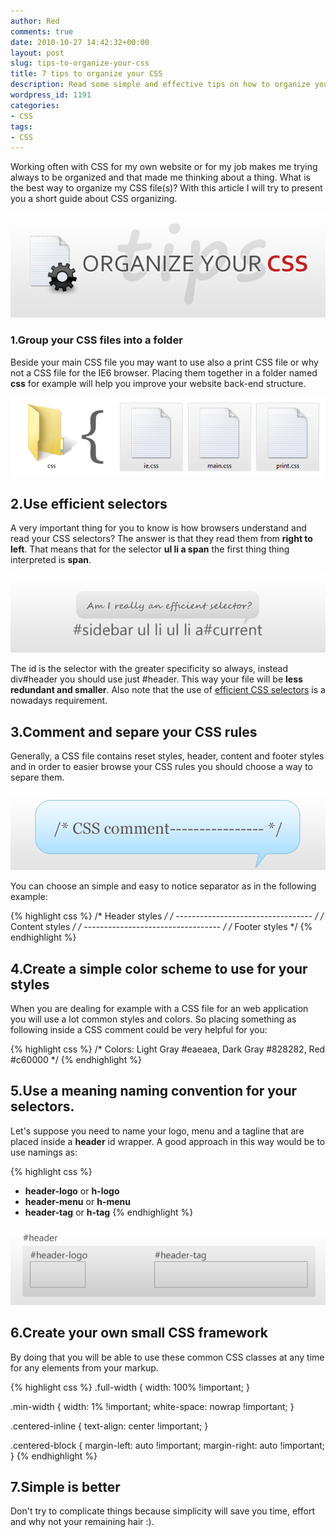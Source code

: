 ```yaml
---
author: Red
comments: true
date: 2010-10-27 14:42:32+00:00
layout: post
slug: tips-to-organize-your-css
title: 7 tips to organize your CSS
description: Read some simple and effective tips on how to organize your CSS files.
wordpress_id: 1191
categories:
- CSS
tags:
- CSS
---
```


Working often with CSS for my own website or for my job makes me trying always to be organized and that made me thinking about a thing. What is the best way to organize my CSS file(s)? With this article I will try to present you a short guide about CSS organizing.

[![](/dist/uploads/2010/10/tips-to-organize-your-css.png)](/tips-to-organize-your-css)

<!-- more -->

### 1.Group your CSS files into a folder

Beside your main CSS file you may want to use also a print CSS file or why not a CSS file for the IE6 browser. Placing them together in a folder named **css** for example will help you improve your website back-end structure.

![](/dist/uploads/2010/10/group-css-files.png)

## 2.Use efficient selectors

A very important thing for you to know is how browsers understand and read your CSS selectors? The answer is that they read them from **right to left**. That means that for the selector **ul li a span** the first thing thing interpreted is **span**.

![](/dist/uploads/2010/10/efficient-selectors.png)

The id is the selector with the greater specificity so always, instead div#header you should use just #header. This way your file will be **less redundant and smaller**. Also note that the use of [efficient CSS selectors](http://code.google.com/speed/page-speed/docs/rendering.html) is a nowadays requirement.

## 3.Comment and separe your CSS rules

Generally, a CSS file contains reset styles, header, content  and footer styles and in order to easier browse your CSS rules you should choose a way to separe them. 

![](/dist/uploads/2010/10/comment-css.png)

You can choose an simple and easy to notice separator as in the following example:

{% highlight css %}
/* Header styles */
/* ---------------------------------- */
/* Content styles */
/* ---------------------------------- */
/* Footer styles */
{% endhighlight %}    
    
## 4.Create a simple color scheme to use for your styles

When you are dealing for example with a CSS file for an web application you will use a lot common styles and colors. So placing something as following inside a CSS comment could be very helpful for you:

{% highlight css %}
/* Colors: Light Gray #eaeaea, Dark Gray #828282, Red #c60000 */
{% endhighlight %}

## 5.Use a meaning naming convention for your selectors.

Let's suppose you need to name your logo, menu and a tagline  that are placed inside a **header** id wrapper. A good approach in this way would be to use namings as: 

{% highlight css %}
* **header-logo** or **h-logo**
* **header-menu** or **h-menu**
* **header-tag** or **h-tag**
{% endhighlight %}

![](/dist/uploads/2010/10/css-naming-convention.png)

## 6.Create your own small CSS framework

By doing that you will be able to use these common CSS classes at any time for any elements from your markup.

{% highlight css %}
.full-width {
  width: 100% !important;
}

.min-width {
  width: 1% !important;
  white-space: nowrap !important;
}

.centered-inline {
  text-align: center !important;
}

.centered-block {
  margin-left: auto !important;
  margin-right: auto !important;
}
{% endhighlight %}

## 7.Simple is better

Don't try to complicate things because simplicity will save you time, effort and why not your remaining hair :).